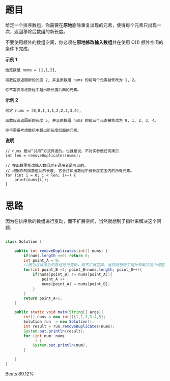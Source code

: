 # 题目

给定一个排序数组，你需要在**原地**删除重复出现的元素，使得每个元素只出现一次，返回移除后数组的新长度。

不要使用额外的数组空间，你必须在**原地修改输入数组**并在使用 O(1) 额外空间的条件下完成。

**示例 1**

```
给定数组 nums = [1,1,2], 

函数应该返回新的长度 2, 并且原数组 nums 的前两个元素被修改为 1, 2。 

你不需要考虑数组中超出新长度后面的元素。
```

**示例 2**

```
给定 nums = [0,0,1,1,1,2,2,3,3,4],

函数应该返回新的长度 5, 并且原数组 nums 的前五个元素被修改为 0, 1, 2, 3, 4。

你不需要考虑数组中超出新长度后面的元素。
```

**说明**

```
// nums 是以“引用”方式传递的。也就是说，不对实参做任何拷贝
int len = removeDuplicates(nums);

// 在函数里修改输入数组对于调用者是可见的。
// 根据你的函数返回的长度, 它会打印出数组中该长度范围内的所有元素。
for (int i = 0; i < len; i++) {
    print(nums[i]);
}
```

# 思路

因为在排序后的数组进行变动，而不扩展空间，当然就想到了指针来解决这个问题.

```java

class Solution {

    public int removeDuplicates(int[] nums) {
        if(nums.length ==0) return 0;
        int point_A = 0;
        //因为在排序后的数组进行变动，而不扩展空间，当然就想到了指针来解决这个问题
        for(int point_B =1; point_B<nums.length; point_B++){
            if(nums[point_B] != nums[point_A]){
                point_A ++ ;
                nums[point_A] = nums[point_B];
            }
        }
        return point_A+1;
    }

    public static void main(String[] args){
        int[] nums = new int[]{1,1,3,3,4,5};
        Solution run  = new Solution();
        int result = run.removeDuplicates(nums);
        System.out.println(result);
        for (int num: nums
             ) {
            System.out.println(num);
        }

    }
}
```

Beats 69.12% 